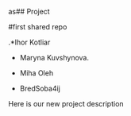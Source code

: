 as## Project

#first shared repo

.*Ihor Kotliar


* Maryna Kuvshynova. 

* Miha Oleh

* BredSoba4ij

Here is our new project description

